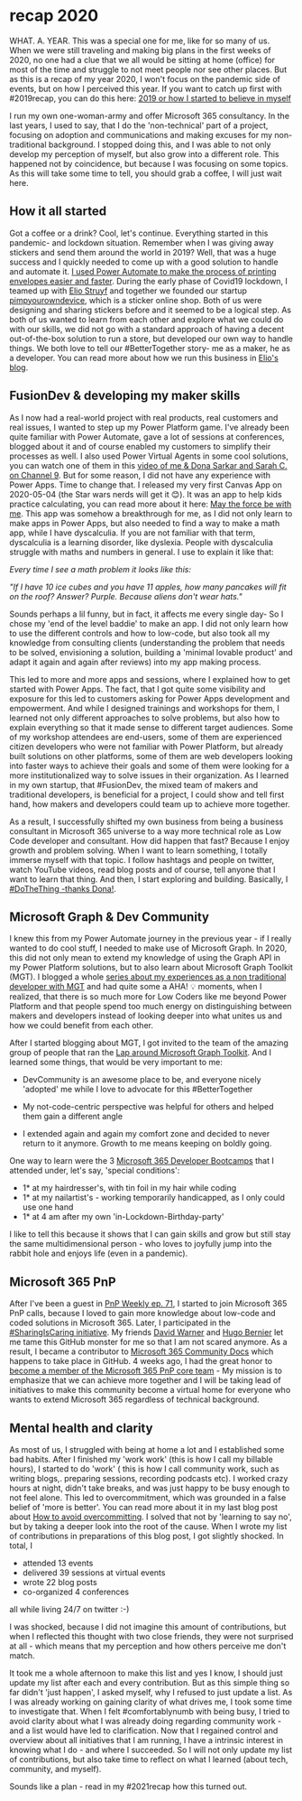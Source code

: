 # recap 2020

WHAT. A. YEAR.
This was a special one for me, like for so many of us. When we were still traveling and making big plans in the first weeks of 2020, no one had a clue that we all would be sitting at home (office) for most of the time and struggle to not meet people nor see other places. But as this is a recap of my year 2020, I won't focus on the pandemic side of events, but on how I perceived this year. If you want to catch up first with #2019recap, you can do this here: [2019 or how I started to believe in myself](https://m365princess.com/2019-or-how-i-started-to-believe-in-myself/)

I run my own one-woman-army and offer Microsoft 365 consultancy. In the last years, I used to say, that I do the 'non-technical' part of a project, focusing on adoption and communications and making excuses for my non-traditional background. I stopped doing this, and I was able to not only develop my perception of myself, but also grow into a different role. This happened not by coincidence, but because I was focusing on some topics. As this will take some time to tell, you should grab a coffee, I will just wait here.

## How it all started

Got a coffee or a drink? Cool, let's continue. Everything started in this pandemic- and lockdown situation. Remember when I was giving away stickers and send them around the world in 2019? Well, that was a huge success and I quickly needed to come up with a good solution to handle and automate it. [I used Power Automate to make the process of printing envelopes easier and faster](https://m365princess.com/using-microsoft-flow-to-automate-my-process-of-sending-stickers/). During the early phase of Covid19 lockdown, I teamed up with [Elio Struyf](https://eliostruyf.com) and together we founded our startup [pimpyourowndevice](https://pimpyourowndevice.com), which is a sticker online shop. Both of us were designing and sharing stickers before and it seemed to be a logical step. As both of us wanted to learn from each other and explore what we could do with our skills, we did not go with a standard approach of having a decent out-of-the-box solution to run a store, but developed our own way to handle things. We both love to tell our #BetterTogether story- me as a maker, he as a developer. You can read more about how we run this business in [Elio's blog](https://www.eliostruyf.com/running-online-store-powerplatform-azure/).

## FusionDev & developing my maker skills

As I now had a real-world project with real products, real customers and real issues, I wanted to step up my Power Platform game. I've already been quite familiar with Power Automate, gave a lot of sessions at conferences, blogged about it and of course enabled my customers to simplify their processes as well. I also used Power Virtual Agents in some cool solutions, you can watch one of them in this [video of me & Dona Sarkar and Sarah C. on Channel 9](https://channel9.msdn.com/Shows/Less-Code-More-Power/Power-up-Teams-with-Power-Virtual-Agent-with-Luise-Freese). But for some reason, I did not have any experience with Power Apps. Time to change that. I released my very first Canvas App on 2020-05-04 (the Star wars nerds will get it 😊). It was an app to help kids practice calculating, you can read more about it here: [May the force be with me](https://m365princess.com/may-the-force-be-with-me-my-first-canvas-app-in-power-apps/). This app was somehow a breakthrough for me, as I did not only learn to make apps in Power Apps, but also needed to find a way to make a math app, while I have dyscalculia. If you are not familiar with that term, dyscalculia is a learning disorder, like dyslexia. People with dyscalculia struggle with maths and numbers in general. I use to explain it like that:

*Every time I see a math problem it looks like this:*

*"If I have 10 ice cubes and you have 11 apples, how many pancakes will fit on the roof?*
*Answer? Purple. Because aliens don't wear hats."*

Sounds perhaps a lil funny, but in fact, it affects me every single day- So I chose my 'end of the level baddie' to make an app. I did not only learn how to use the different controls and how to low-code, but also took all my knowledge from consulting clients (understanding the problem that needs to be solved, envisioning a solution, building a 'minimal lovable product' and adapt it again and again after reviews) into my app making process.

This led to more and more apps and sessions, where I explained how to get started with Power Apps. The fact, that I got quite some visibility and exposure for this led to customers asking for Power Apps development and empowerment. And while I designed trainings and workshops for them, I learned not only different approaches to solve problems, but also how to explain everything so that it made sense to different target audiences. Some of my workshop attendees are end-users, some of them are experienced citizen developers who were not familiar with Power Platform, but already built solutions on other platforms, some of them are web developers looking into faster ways to achieve their goals and some of them were looking for a more institutionalized way to solve issues in their organization. As I learned in my own startup, that #FusionDev, the mixed team of makers and traditional developers, is beneficial for a project, I could show and tell first hand, how makers and developers could team up to achieve more together.

As a result, I successfully shifted my own business from being a business consultant in Microsoft 365 universe to a way more technical role as Low Code developer and consultant. How did happen that fast? Because I enjoy growth and problem solving. When I want to learn something, I totally immerse myself with that topic. I follow hashtags and people on twitter, watch YouTube videos, read blog posts and of course, tell anyone that I want to learn that thing. And then, I start exploring and building. Basically, I [#DoTheThing -thanks Dona!](https://twitter.com/search?q=%40donasarkar%20%23DoTheThing&src=typed_query).

## Microsoft Graph & Dev Community

I knew this from my Power Automate journey in the previous year - if I really wanted to do cool stuff, I needed to make use of Microsoft Graph. In 2020, this did not only mean to extend my knowledge of using the Graph API in my Power Platform solutions, but to also learn about Microsoft Graph Toolkit (MGT). I blogged a whole [series about my experiences as a non traditional developer with MGT](https://m365princess.com/exploring-microsoft-graph-toolkit-lap-as-non-developer/) and had quite some a AHA! 💡 moments, when I realized, that there is so much more for Low Coders like me beyond Power Platform and that people spend too much energy on distinguishing between makers and developers instead of looking deeper into what unites us and how we could benefit from each other.

After I started blogging about MGT, I got invited to the team of the amazing group of people that ran the [Lap around Microsoft Graph Toolkit](https://developer.microsoft.com/en-us/graph/blogs/announcing-a-lap-around-microsoft-graph-toolkit-blog-series/). And I learned some things, that would be very important to me:

* DevCommunity is an awesome place to be, and everyone nicely 'adopted' me while I love to advocate for this #BetterTogether

* My not-code-centric perspective was helpful for others and helped them gain a different angle

* I extended again and again my comfort zone and decided to never return to it anymore. Growth to me means keeping on boldly going.

One way to learn were the 3 [Microsoft 365 Developer Bootcamps](https://m365princess.com/m365-developer-bootcamp/) that I attended under, let's say, 'special conditions':

* 1* at my hairdresser's, with tin foil in my hair while coding
* 1* at my nailartist's - working temporarily handicapped, as I only could use one hand
* 1* at 4 am after my own 'in-Lockdown-Birthday-party'

I like to tell this because it shows that I can gain skills and grow but still stay the same multidimensional person - who loves to joyfully jump into the rabbit hole and enjoys life (even in a pandemic).

## Microsoft 365 PnP

After I've been a guest in [PnP Weekly ep. 71](https://developer.microsoft.com/en-us/office/blogs/pnp-weekly-episode-71/), I started to join Microsoft 365 PnP calls, because I loved to gain more knowledge about low-code and coded solutions in Microsoft 365. Later, I participated in the [#SharingIsCaring initiative](https://pnp.github.io/sharing-is-caring/). My friends [David Warner](https://twitter.com/DavidWarnerII) and [Hugo Bernier](https://twitter.com/bernierh) let me tame this GitHub monster for me so that I am not scared anymore. As a result, I became a contributor to [Microsoft 365 Community Docs](https://docs.microsoft.com/en-us/microsoft-365/community/) which happens to take place in GitHub. 4 weeks ago, I had the great honor to [become a member of the Microsoft 365 PnP core team](https://developer.microsoft.com/en-us/microsoft-365/blogs/new-microsoft-365-patterns-and-practices-pnp-team-members-2/) - My mission is to emphasize that we can achieve more together and I will be taking lead of initiatives to make this community become a virtual home for everyone who wants to extend Microsoft 365 regardless of technical background.

## Mental health and clarity

As most of us, I struggled with being at home a lot and I established some bad habits. After I finished my 'work work' (this is how I call my billable hours), I started to do 'work' ( this is how I call community work, such as writing blogs,. preparing sessions, recording podcasts etc). I worked crazy hours at night, didn't take breaks, and was just happy to be busy enough to not feel alone. This led to overcommitment, which was grounded in a false belief of 'more is better'. You can read more about it in my last blog post about [How to avoid overcommitting](https://m365princess.com/how-to-avoid-overcommitting/). I solved that not by 'learning to say no', but by taking a deeper look into the root of the cause. When I wrote my list of contributions in preparations of this blog post, I got slightly shocked. In total, I

* attended 13 events
* delivered 39 sessions at virtual events
* wrote 22 blog posts
* co-organized 4 conferences

all while living 24/7 on twitter :-)

I was shocked, because I did not imagine this amount of contributions, but when I reflected this thought with two close friends, they were not surprised at all - which means that my perception and how others perceive me don't match.

It took me a whole afternoon to make this list and yes I know, I should just update my list after each and every contribution. But as this simple thing so far didn't 'just happen', I asked myself, why I refused to just update a list. As I was already working on gaining clarity of what drives me, I took some time to investigate that. When I felt #comfortablynumb with being busy, I tried to avoid clarity about what I was already doing regarding community work - and a list would have led to clarification. Now that I regained control and overview about all initiatives that I am running, I have a intrinsic interest in knowing what I do - and where I succeeded. So I will not only update my list of contributions, but also take time to reflect on what I learned (about tech, community, and myself). 

Sounds like a plan - read in my #2021recap how this turned out.

